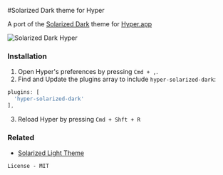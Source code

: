 #Solarized Dark theme for Hyper

A port of the [Solarized Dark](http://ethanschoonover.com/solarized) theme for [Hyper.app](https://hyper.is)

![Solarized Dark Hyper](https://dl.dropboxusercontent.com/u/29130579/hyperterm-solarized-dark.png)

### Installation
1. Open Hyper's preferences by pressing `Cmd + ,`.
2. Find and Update the plugins array to include `hyper-solarized-dark`:  

  ```js
  plugins: [  
    'hyper-solarized-dark'  
  ],
  ```

3. Reload Hyper by pressing `Cmd + Shft + R`


### Related
- [Solarized Light Theme](https://github.com/Ghosh/hyper-solarized-light)

```
License - MIT
```
